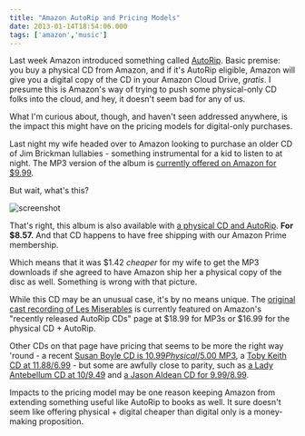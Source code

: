 ```yaml
---
title: "Amazon AutoRip and Pricing Models"
date: 2013-01-14T18:54:06.000
tags: ['amazon','music']
---
```


Last week Amazon introduced something called [AutoRip](http://www.amazon.com/b/ref=amb_link_368903402_2?ie=UTF8&node=5946775011&pf_rd_m=ATVPDKIKX0DER&pf_rd_s=ilm&pf_rd_r=1XXWYXGHV3R3BXYB6VZ1&pf_rd_t=101&pf_rd_p=1465599902&pf_rd_i=163856011). Basic premise: you buy a physical CD from Amazon, and if it's AutoRip eligible, Amazon will give you a digital copy of the CD in your Amazon Cloud Drive, _gratis_. I presume this is Amazon's way of trying to push some physical-only CD folks into the cloud, and hey, it doesn't seem bad for any of us.

What I'm curious about, though, and haven't seen addressed anywhere, is the impact this might have on the pricing models for digital-only purchases.

Last night my wife headed over to Amazon looking to purchase an older CD of Jim Brickman lullabies - something instrumental for a kid to listen to at night. The MP3 version of the album is [currently offered on Amazon for $9.99](http://www.amazon.com/gp/product/B00157P6J2/ref=as_li_ss_tl?ie=UTF8&tag=chrishubbs-20&linkCode=as2&camp=1789&creative=390957&creativeASIN=B00157P6J2).

But wait, what's this?

![screenshot](/images/2013/amazon-screenshot.png)

That's right, this album is also available with [a physical CD and AutoRip](http://www.amazon.com/gp/product/B002HMHSC2/ref=as_li_ss_tl?ie=UTF8&tag=chrishubbs-20&linkCode=as2&camp=1789&creative=390957&creativeASIN=B002HMHSC2). **For $8.57.** And that CD happens to have free shipping with our Amazon Prime membership.

Which means that it was $1.42 _cheaper_ for my wife to get the MP3 downloads if she agreed to have Amazon ship her a physical copy of the disc as well. Something is wrong with that picture.

While this CD may be an unusual case, it's by no means unique. The [original cast recording of Les Miserables](http://www.amazon.com/gp/product/B009XC8RZ6/ref=as_li_ss_tl?ie=UTF8&tag=chrishubbs-20&linkCode=as2&camp=1789&creative=390957&creativeASIN=B009XC8RZ6) is currently featured on Amazon's "recently released AutoRip CDs" page at $18.99 for MP3s or $16.99 for the physical CD + AutoRip.

Other CDs on that page have pricing that seems to be more the right way 'round - a recent [Susan Boyle CD is $10.99 Physical/$5.00 MP3](http://www.amazon.com/gp/product/B009G7ZYPY/ref=as_li_ss_tl?ie=UTF8&tag=chrishubbs-20&linkCode=as2&camp=1789&creative=390957&creativeASIN=B009G7ZYPY), a [Toby Keith CD at $11.88/$6.99](http://www.amazon.com/gp/product/B009F6RFF8/ref=as_li_ss_tl?ie=UTF8&tag=chrishubbs-20&linkCode=as2&camp=1789&creative=390957&creativeASIN=B009F6RFF8) - but some are awfully close to parity, such as [a Lady Antebellum CD at $10/$9.49](http://www.amazon.com/gp/product/B0097RFAJI/ref=as_li_ss_tl?ie=UTF8&tag=chrishubbs-20&linkCode=as2&camp=1789&creative=390957&creativeASIN=B0097RFAJI) and [a Jason Aldean CD for $9.99/$8.99](http://www.amazon.com/gp/product/B008RNYL0M/ref=as_li_ss_tl?ie=UTF8&tag=chrishubbs-20&linkCode=as2&camp=1789&creative=390957&creativeASIN=B008RNYL0M).

Impacts to the pricing model may be one reason keeping Amazon from extending something useful like AutoRip to books as well. It sure doesn't seem like offering physical + digital cheaper than digital only is a money-making proposition.
